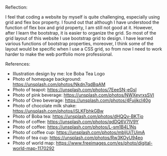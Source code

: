 Reflection:

I feel that coding a website by myself is quite challenging, especially using grid and flex box property. I found out that although I have understood the function of flex box and grid property, I am still not good at it. However, after I learn the bootstrap, it is easier to organize the grid. So most of the grid layout of this website I use bootstrap grid to design. I have learned various functions of bootstrap properties, moreover, I think some of the layout would be specific when I use a CSS grid, so from now I need to work harder to make the web portfolio more professional.

References:

-	Illustration design by me: Ice Boba Tea Logo
-	Photo of homepage background: https://unsplash.com/photos/Nkdn7qdBqAM
-	Photo of teapot: https://unsplash.com/photos/7EeeSN-eGsI
-	Photo of pink beverage: https://unsplash.com/photos/NWXeyrxsSVI
-	Photo of Oreo beverage: https://unsplash.com/photos/4FujjkcI40g
-	Photo of chocolate milk shake: https://unsplash.com/photos/iSLKFbhkGBw
-	Photo of Boba tea: https://unsplash.com/photos/dHQQv-BKTjo
-	Photo of coffee: https://unsplash.com/photos/qdDQ6V7lV9Y
-	Photo of coffee: https://unsplash.com/photos/L-sm1B4L1Ns
-	Photo of coffee cup: https://unsplash.com/photos/mbljUjTUimA
-	Photo of tea cup: https://unsplash.com/photos/Rw3KOyU94eo
-	Photo of world map: https://www.freeimages.com/es/photo/digital-world-map-1170292
